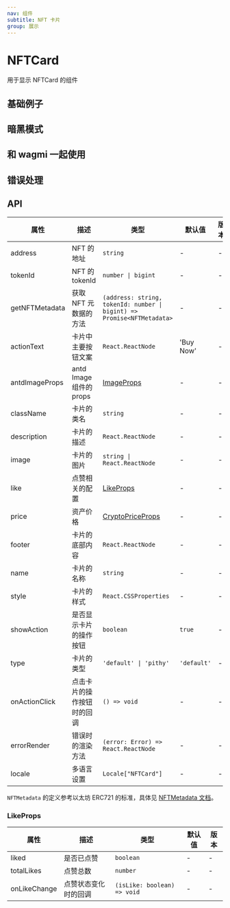 ```yaml
---
nav: 组件
subtitle: NFT 卡片
group: 展示
---
```


# NFTCard

用于显示 NFTCard 的组件

## 基础例子

<code src="./demos/basic.tsx"></code>

## 暗黑模式

<code src="./demos/dark-mode.tsx"></code>

## 和 wagmi 一起使用

<code src="./demos/wagmi.tsx"></code>

## 错误处理

<code src="./demos/error.tsx"></code>

## API

| 属性 | 描述 | 类型 | 默认值 | 版本 |
| --- | --- | --- | --- | --- |
| address | NFT 的地址 | `string` | - | - |
| tokenId | NFT 的 tokenId | `number \| bigint` | - | - |
| getNFTMetadata | 获取 NFT 元数据的方法 | `(address: string, tokenId: number \| bigint) => Promise<NFTMetadata>` | - | - |
| actionText | 卡片中主要按钮文案 | `React.ReactNode` | 'Buy Now' | - |
| antdImageProps | antd Image 组件的 props | [ImageProps](https://ant-design.antgroup.com/components/image#api) | - | - |
| className | 卡片的类名 | `string` | - | - |
| description | 卡片的描述 | `React.ReactNode` | - | - |
| image | 卡片的图片 | `string \| React.ReactNode` | - | - |
| like | 点赞相关的配置 | [LikeProps](#likeprops) | - | - |
| price | 资产价格 | [CryptoPriceProps](../crypto-price/index.zh-CN.md#api) | - | - |
| footer | 卡片的底部内容 | `React.ReactNode` | - | - |
| name | 卡片的名称 | `string` | - | - |
| style | 卡片的样式 | `React.CSSProperties` | - | - |
| showAction | 是否显示卡片的操作按钮 | `boolean` | `true` | - |
| type | 卡片的类型 | `'default' \| 'pithy'` | `'default'` | - |
| onActionClick | 点击卡片的操作按钮时的回调 | `() => void` | - | - |
| errorRender | 错误时的渲染方法 | `(error: Error) => React.ReactNode` | - | - |
| locale | 多语言设置 | `Locale["NFTCard"]` | - | - |

`NFTMetadata` 的定义参考以太坊 ERC721 的标准，具体见 [NFTMetadata 文档](../types/index.zh-CN.md#nftmetadata)。

### LikeProps

| 属性         | 描述                 | 类型                        | 默认值 | 版本 |
| ------------ | -------------------- | --------------------------- | ------ | ---- |
| liked        | 是否已点赞           | `boolean`                   | -      | -    |
| totalLikes   | 点赞总数             | `number`                    | -      | -    |
| onLikeChange | 点赞状态变化时的回调 | `(isLike: boolean) => void` | -      | -    |
